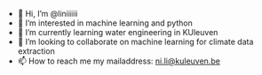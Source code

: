 - 👋 Hi, I’m @liniiiiii
- 👀 I’m interested in machine learning and python
- 🌱 I’m currently learning water engineering in KUleuven
- 💞️ I’m looking to collaborate on machine learning for climate data extraction 
- 📫 How to reach me my mailaddress: ni.li@kuleuven.be

<!---
liniiiiii/liniiiiii is a ✨ special ✨ repository because its `README.md` (this file) appears on your GitHub profile.
You can click the Preview link to take a look at your changes.
--->
